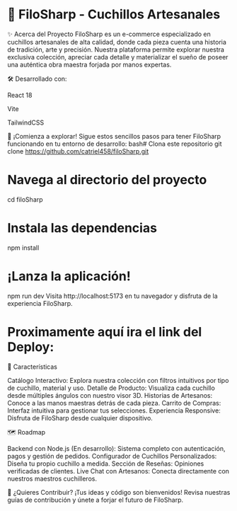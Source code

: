 # 🔪 FiloSharp - Cuchillos Artesanales

✨ Acerca del Proyecto
FiloSharp es un e-commerce especializado en cuchillos artesanales de alta calidad, donde cada pieza cuenta una historia de tradición, arte y precisión. Nuestra plataforma permite explorar nuestra exclusiva colección, apreciar cada detalle y materializar el sueño de poseer una auténtica obra maestra forjada por manos expertas.

🛠️ Desarrollado con:

React 18

Vite

TailwindCSS


🚀 ¡Comienza a explorar!
Sigue estos sencillos pasos para tener FiloSharp funcionando en tu entorno de desarrollo:
bash# Clona este repositorio
git clone https://github.com/catriel458/filoSharp.git

# Navega al directorio del proyecto
cd filoSharp

# Instala las dependencias
npm install

# ¡Lanza la aplicación!
npm run dev
Visita http://localhost:5173 en tu navegador y disfruta de la experiencia FiloSharp.

# Proximamente aquí ira el link del Deploy:

🌟 Características

Catálogo Interactivo: Explora nuestra colección con filtros intuitivos por tipo de cuchillo, material y uso.
Detalle de Producto: Visualiza cada cuchillo desde múltiples ángulos con nuestro visor 3D.
Historias de Artesanos: Conoce a las manos maestras detrás de cada pieza.
Carrito de Compras: Interfaz intuitiva para gestionar tus selecciones.
Experiencia Responsive: Disfruta de FiloSharp desde cualquier dispositivo.

🗺️ Roadmap

Backend con Node.js (En desarrollo): Sistema completo con autenticación, pagos y gestión de pedidos.
Configurador de Cuchillos Personalizados: Diseña tu propio cuchillo a medida.
Sección de Reseñas: Opiniones verificadas de clientes.
Live Chat con Artesanos: Conecta directamente con nuestros maestros cuchilleros.

🤝 ¿Quieres Contribuir?
¡Tus ideas y código son bienvenidos! Revisa nuestras guías de contribución y únete a forjar el futuro de FiloSharp.

